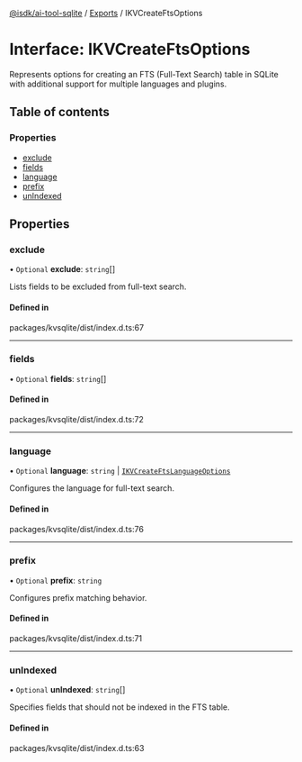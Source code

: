 [@isdk/ai-tool-sqlite](../README.md) / [Exports](../modules.md) / IKVCreateFtsOptions

# Interface: IKVCreateFtsOptions

Represents options for creating an FTS (Full-Text Search) table in SQLite with additional support for multiple languages and plugins.

## Table of contents

### Properties

- [exclude](IKVCreateFtsOptions.md#exclude)
- [fields](IKVCreateFtsOptions.md#fields)
- [language](IKVCreateFtsOptions.md#language)
- [prefix](IKVCreateFtsOptions.md#prefix)
- [unIndexed](IKVCreateFtsOptions.md#unindexed)

## Properties

### exclude

• `Optional` **exclude**: `string`[]

Lists fields to be excluded from full-text search.

#### Defined in

packages/kvsqlite/dist/index.d.ts:67

___

### fields

• `Optional` **fields**: `string`[]

#### Defined in

packages/kvsqlite/dist/index.d.ts:72

___

### language

• `Optional` **language**: `string` \| [`IKVCreateFtsLanguageOptions`](IKVCreateFtsLanguageOptions.md)

Configures the language for full-text search.

#### Defined in

packages/kvsqlite/dist/index.d.ts:76

___

### prefix

• `Optional` **prefix**: `string`

Configures prefix matching behavior.

#### Defined in

packages/kvsqlite/dist/index.d.ts:71

___

### unIndexed

• `Optional` **unIndexed**: `string`[]

Specifies fields that should not be indexed in the FTS table.

#### Defined in

packages/kvsqlite/dist/index.d.ts:63
